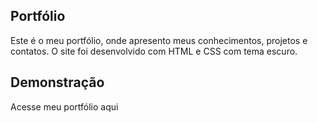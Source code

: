## Portfólio
Este é o meu portfólio, onde apresento meus conhecimentos, projetos e contatos. O site foi desenvolvido com HTML e CSS com tema escuro.

## Demonstração
Acesse meu portfólio aqui

